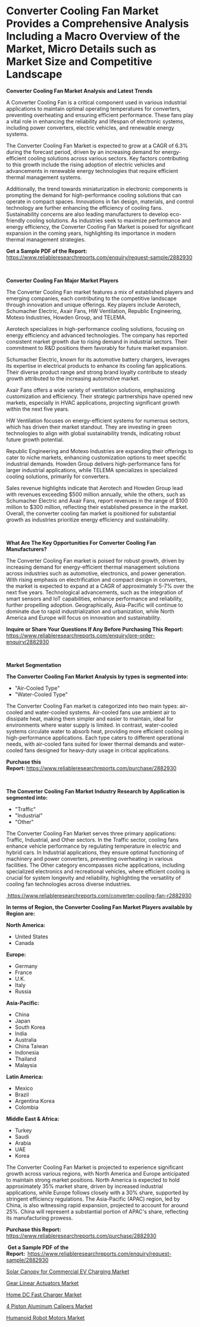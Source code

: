 <p><h1>Converter Cooling Fan Market Provides a Comprehensive Analysis Including a Macro Overview of the Market, Micro Details such as Market Size and Competitive Landscape</h1></p><p><strong>Converter Cooling Fan Market Analysis and Latest Trends</strong></p>
<p><p>A Converter Cooling Fan is a critical component used in various industrial applications to maintain optimal operating temperatures for converters, preventing overheating and ensuring efficient performance. These fans play a vital role in enhancing the reliability and lifespan of electronic systems, including power converters, electric vehicles, and renewable energy systems.</p><p>The Converter Cooling Fan Market is expected to grow at a CAGR of 6.3% during the forecast period, driven by an increasing demand for energy-efficient cooling solutions across various sectors. Key factors contributing to this growth include the rising adoption of electric vehicles and advancements in renewable energy technologies that require efficient thermal management systems. </p><p>Additionally, the trend towards miniaturization in electronic components is prompting the demand for high-performance cooling solutions that can operate in compact spaces. Innovations in fan design, materials, and control technology are further enhancing the efficiency of cooling fans. Sustainability concerns are also leading manufacturers to develop eco-friendly cooling solutions. As industries seek to maximize performance and energy efficiency, the Converter Cooling Fan Market is poised for significant expansion in the coming years, highlighting its importance in modern thermal management strategies.</p></p>
<p><strong>Get a Sample PDF of the Report:&nbsp;</strong> <a href="https://www.reliableresearchreports.com/enquiry/request-sample/2882930?utm_campaign=48&utm_medium=2&utm_source=Github&utm_content=ia&utm_term=13032025&utm_id=converter-cooling-fan">https://www.reliableresearchreports.com/enquiry/request-sample/2882930</a></p>
<p>&nbsp;</p>
<p><strong>Converter Cooling Fan Major Market Players</strong></p>
<p><p>The Converter Cooling Fan market features a mix of established players and emerging companies, each contributing to the competitive landscape through innovation and unique offerings. Key players include Aerotech, Schumacher Electric, Axair Fans, HW Ventilation, Republic Engineering, Motexo Industries, Howden Group, and TELEMA.</p><p>Aerotech specializes in high-performance cooling solutions, focusing on energy efficiency and advanced technologies. The company has reported consistent market growth due to rising demand in industrial sectors. Their commitment to R&D positions them favorably for future market expansion.</p><p>Schumacher Electric, known for its automotive battery chargers, leverages its expertise in electrical products to enhance its cooling fan applications. Their diverse product range and strong brand loyalty contribute to steady growth attributed to the increasing automotive market.</p><p>Axair Fans offers a wide variety of ventilation solutions, emphasizing customization and efficiency. Their strategic partnerships have opened new markets, especially in HVAC applications, projecting significant growth within the next five years.</p><p>HW Ventilation focuses on energy-efficient systems for numerous sectors, which has driven their market standout. They are investing in green technologies to align with global sustainability trends, indicating robust future growth potential.</p><p>Republic Engineering and Motexo Industries are expanding their offerings to cater to niche markets, enhancing customization options to meet specific industrial demands. Howden Group delivers high-performance fans for larger industrial applications, while TELEMA specializes in specialized cooling solutions, primarily for converters.</p><p>Sales revenue highlights indicate that Aerotech and Howden Group lead with revenues exceeding $500 million annually, while the others, such as Schumacher Electric and Axair Fans, report revenues in the range of $100 million to $300 million, reflecting their established presence in the market. Overall, the converter cooling fan market is positioned for substantial growth as industries prioritize energy efficiency and sustainability.</p></p>
<p>&nbsp;</p>
<p><strong>What Are The Key Opportunities For Converter Cooling Fan Manufacturers?</strong></p>
<p><p>The Converter Cooling Fan market is poised for robust growth, driven by increasing demand for energy-efficient thermal management solutions across industries such as automotive, electronics, and power generation. With rising emphasis on electrification and compact design in converters, the market is expected to expand at a CAGR of approximately 5-7% over the next five years. Technological advancements, such as the integration of smart sensors and IoT capabilities, enhance performance and reliability, further propelling adoption. Geographically, Asia-Pacific will continue to dominate due to rapid industrialization and urbanization, while North America and Europe will focus on innovation and sustainability.</p></p>
<p><strong>Inquire or Share Your Questions If Any Before Purchasing This Report:</strong> <a href="https://www.reliableresearchreports.com/enquiry/pre-order-enquiry/2882930?utm_campaign=48&utm_medium=2&utm_source=Github&utm_content=ia&utm_term=13032025&utm_id=converter-cooling-fan">https://www.reliableresearchreports.com/enquiry/pre-order-enquiry/2882930</a></p>
<p>&nbsp;</p>
<p><strong>Market Segmentation</strong></p>
<p><strong>The Converter Cooling Fan Market Analysis by types is segmented into:</strong></p>
<p><ul><li>"Air-Cooled Type"</li><li>"Water-Cooled Type"</li></ul></p>
<p><p>The Converter Cooling Fan market is categorized into two main types: air-cooled and water-cooled systems. Air-cooled fans use ambient air to dissipate heat, making them simpler and easier to maintain, ideal for environments where water supply is limited. In contrast, water-cooled systems circulate water to absorb heat, providing more efficient cooling in high-performance applications. Each type caters to different operational needs, with air-cooled fans suited for lower thermal demands and water-cooled fans designed for heavy-duty usage in critical applications.</p></p>
<p><strong>Purchase this Report:&nbsp;</strong><a href="https://www.reliableresearchreports.com/purchase/2882930?utm_campaign=48&utm_medium=2&utm_source=Github&utm_content=ia&utm_term=13032025&utm_id=converter-cooling-fan">https://www.reliableresearchreports.com/purchase/2882930</a></p>
<p>&nbsp;</p>
<p><strong>The Converter Cooling Fan Market Industry Research by Application is segmented into:</strong></p>
<p><ul><li>"Traffic"</li><li>"Industrial"</li><li>"Other"</li></ul></p>
<p><p>The Converter Cooling Fan Market serves three primary applications: Traffic, Industrial, and Other sectors. In the Traffic sector, cooling fans enhance vehicle performance by regulating temperature in electric and hybrid cars. In Industrial applications, they ensure optimal functioning of machinery and power converters, preventing overheating in various facilities. The Other category encompasses niche applications, including specialized electronics and recreational vehicles, where efficient cooling is crucial for system longevity and reliability, highlighting the versatility of cooling fan technologies across diverse industries.</p></p>
<p><a href="https://www.reliableresearchreports.com/converter-cooling-fan-r2882930?utm_campaign=48&utm_medium=2&utm_source=Github&utm_content=ia&utm_term=13032025&utm_id=converter-cooling-fan">&nbsp;https://www.reliableresearchreports.com/converter-cooling-fan-r2882930</a></p>
<p><strong>In terms of Region, the Converter Cooling Fan Market Players available by Region are:</strong></p>
<p>
    <p> <strong> North America: </strong>
        <ul>
            <li>United States</li>
            <li>Canada</li>
        </ul>
        </p> 
    <p> <strong> Europe: </strong>
        <ul>
            <li>Germany</li>
            <li>France</li>
            <li>U.K.</li>
            <li>Italy</li>
            <li>Russia</li>
        </ul>
        </p> 
    <p> <strong> Asia-Pacific: </strong>
        <ul>
            <li>China</li>
            <li>Japan</li>
            <li>South Korea</li>
            <li>India</li>
            <li>Australia</li>
            <li>China Taiwan</li>
            <li>Indonesia</li>
            <li>Thailand</li>
            <li>Malaysia</li>
        </ul>
        </p> 
    <p> <strong> Latin America: </strong>
        <ul>
            <li>Mexico</li>
            <li>Brazil</li>
            <li>Argentina Korea</li>
            <li>Colombia</li>
        </ul>
        </p> 
    <p> <strong> Middle East & Africa: </strong>
        <ul>
            <li>Turkey</li>
            <li>Saudi</li>
            <li>Arabia</li>
            <li>UAE</li>
            <li>Korea</li>
        </ul>
    </p>
    </p>
<p><p>The Converter Cooling Fan Market is projected to experience significant growth across various regions, with North America and Europe anticipated to maintain strong market positions. North America is expected to hold approximately 35% market share, driven by increased industrial applications, while Europe follows closely with a 30% share, supported by stringent efficiency regulations. The Asia-Pacific (APAC) region, led by China, is also witnessing rapid expansion, projected to account for around 25%. China will represent a substantial portion of APAC's share, reflecting its manufacturing prowess.</p></p>
<p><strong>Purchase this Report: </strong><a href="https://www.reliableresearchreports.com/purchase/2882930?utm_campaign=48&utm_medium=2&utm_source=Github&utm_content=ia&utm_term=13032025&utm_id=converter-cooling-fan">https://www.reliableresearchreports.com/purchase/2882930</a></p>
<p>&nbsp;<strong>Get a Sample PDF of the Report:&nbsp;&nbsp;</strong><a href="https://www.reliableresearchreports.com/enquiry/request-sample/2882930?utm_campaign=48&utm_medium=2&utm_source=Github&utm_content=ia&utm_term=13032025&utm_id=converter-cooling-fan">https://www.reliableresearchreports.com/enquiry/request-sample/2882930</a></p>
<p><strong></strong></p>
<p><p><a href="https://github.com/ludongfomban/Market-Research-Report-List-1/blob/main/solar-canopy-for-commercial-ev-charging-market.md?utm_campaign=48&utm_medium=2&utm_source=Github&utm_content=ia&utm_term=13032025&utm_id=converter-cooling-fan">Solar Canopy for Commercial EV Charging Market</a></p><p><a href="https://github.com/hutchkloor4x/Market-Research-Report-List-1/blob/main/gear-linear-actuators-market.md?utm_campaign=48&utm_medium=2&utm_source=Github&utm_content=ia&utm_term=13032025&utm_id=converter-cooling-fan">Gear Linear Actuators Market</a></p><p><a href="https://github.com/kimanyuzuga/Market-Research-Report-List-1/blob/main/home-dc-fast-charger-market.md?utm_campaign=48&utm_medium=2&utm_source=Github&utm_content=ia&utm_term=13032025&utm_id=converter-cooling-fan">Home DC Fast Charger Market</a></p><p><a href="https://github.com/lalkobrinarb/Market-Research-Report-List-1/blob/main/4-piston-aluminum-calipers-market.md?utm_campaign=48&utm_medium=2&utm_source=Github&utm_content=ia&utm_term=13032025&utm_id=converter-cooling-fan">4 Piston Aluminum Calipers Market</a></p><p><a href="https://github.com/variothonia/Market-Research-Report-List-1/blob/main/humanoid-robot-motors-market.md?utm_campaign=48&utm_medium=2&utm_source=Github&utm_content=ia&utm_term=13032025&utm_id=converter-cooling-fan">Humanoid Robot Motors Market</a></p></p>